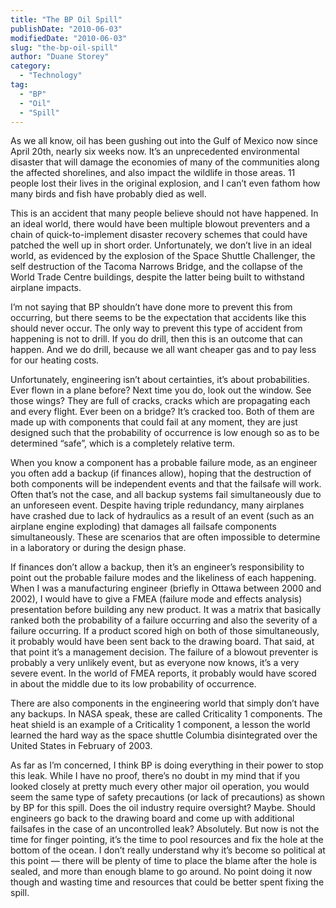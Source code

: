 ```yaml
---
title: "The BP Oil Spill"
publishDate: "2010-06-03"
modifiedDate: "2010-06-03"
slug: "the-bp-oil-spill"
author: "Duane Storey"
category:
  - "Technology"
tag:
  - "BP"
  - "Oil"
  - "Spill"
---
```


As we all know, oil has been gushing out into the Gulf of Mexico now since April 20th, nearly six weeks now. It’s an unprecedented environmental disaster that will damage the economies of many of the communities along the affected shorelines, and also impact the wildlife in those areas. 11 people lost their lives in the original explosion, and I can’t even fathom how many birds and fish have probably died as well.

This is an accident that many people believe should not have happened. In an ideal world, there would have been multiple blowout preventers and a chain of quick-to-implement disaster recovery schemes that could have patched the well up in short order. Unfortunately, we don’t live in an ideal world, as evidenced by the explosion of the Space Shuttle Challenger, the self destruction of the Tacoma Narrows Bridge, and the collapse of the World Trade Centre buildings, despite the latter being built to withstand airplane impacts.

I’m not saying that BP shouldn’t have done more to prevent this from occurring, but there seems to be the expectation that accidents like this should never occur. The only way to prevent this type of accident from happening is not to drill. If you do drill, then this is an outcome that can happen. And we do drill, because we all want cheaper gas and to pay less for our heating costs.

Unfortunately, engineering isn’t about certainties, it’s about probabilities. Ever flown in a plane before? Next time you do, look out the window. See those wings? They are full of cracks, cracks which are propagating each and every flight. Ever been on a bridge? It’s cracked too. Both of them are made up with components that could fail at any moment, they are just designed such that the probability of occurrence is low enough so as to be determined “safe”, which is a completely relative term.

When you know a component has a probable failure mode, as an engineer you often add a backup (if finances allow), hoping that the destruction of both components will be independent events and that the failsafe will work. Often that’s not the case, and all backup systems fail simultaneously due to an unforeseen event. Despite having triple redundancy, many airplanes have crashed due to lack of hydraulics as a result of an event (such as an airplane engine exploding) that damages all failsafe components simultaneously. These are scenarios that are often impossible to determine in a laboratory or during the design phase.

If finances don’t allow a backup, then it’s an engineer’s responsibility to point out the probable failure modes and the likeliness of each happening. When I was a manufacturing engineer (briefly in Ottawa between 2000 and 2002), I would have to give a FMEA (failure mode and effects analysis) presentation before building any new product. It was a matrix that basically ranked both the probability of a failure occurring and also the severity of a failure occurring. If a product scored high on both of those simultaneously, it probably would have been sent back to the drawing board. That said, at that point it’s a management decision. The failure of a blowout preventer is probably a very unlikely event, but as everyone now knows, it’s a very severe event. In the world of FMEA reports, it probably would have scored in about the middle due to its low probability of occurrence.

There are also components in the engineering world that simply don’t have any backups. In NASA speak, these are called Criticality 1 components. The heat shield is an example of a Criticality 1 component, a lesson the world learned the hard way as the space shuttle Columbia disintegrated over the United States in February of 2003.

As far as I’m concerned, I think BP is doing everything in their power to stop this leak. While I have no proof, there’s no doubt in my mind that if you looked closely at pretty much every other major oil operation, you would seem the same type of safety precautions (or lack of precautions) as shown by BP for this spill. Does the oil industry require oversight? Maybe. Should engineers go back to the drawing board and come up with additional failsafes in the case of an uncontrolled leak? Absolutely. But now is not the time for finger pointing, it’s the time to pool resources and fix the hole at the bottom of the ocean. I don’t really understand why it’s become so political at this point — there will be plenty of time to place the blame after the hole is sealed, and more than enough blame to go around. No point doing it now though and wasting time and resources that could be better spent fixing the spill.